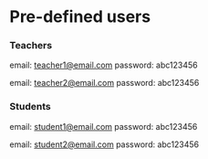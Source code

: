 # Pre-defined users

### Teachers
email: teacher1@email.com
password: abc123456

email: teacher2@email.com
password: abc123456

### Students
email: student1@email.com
password: abc123456

email: student2@email.com
password: abc123456
